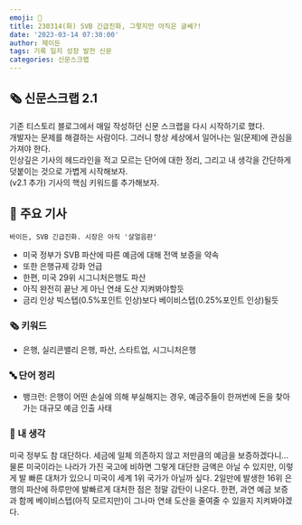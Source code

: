 ```yaml
---
emoji: 📰
title: 230314(화) SVB 긴급진화, 그렇지만 아직은 글쎄?!
date: '2023-03-14 07:30:00'
author: 제이든
tags: 기록 일지 성장 발전 신문
categories: 신문스크랩
---
```


## 🗞️ 신문스크랩 2.1

기존 티스토리 블로그에서 매일 작성하던 신문 스크랩을 다시 시작하기로 했다.<br/>
개발자는 문제를 해결하는 사람이다. 그러니 항상 세상에서 일어나는 일(문제)에 관심을 가져야 한다.<br/>
인상깊은 기사의 헤드라인을 적고 모르는 단어에 대한 정리, 그리고 내 생각을 간단하게 덧붙이는 것으로 가볍게 시작해보자.<br/>
(v2.1 추가) 기사의 핵심 키워드를 추가해보자.

## 🌻 주요 기사

`바이든, SVB 긴급진화. 시장은 아직 '살얼음판'`

- 미국 정부가 SVB 파산에 따른 예금에 대해 전액 보증을 약속
- 또한 은행규제 강화 언급
- 한편, 미국 29위 시그니처은행도 파산
- 아직 완전히 끝난 게 아닌 연쇄 도산 지켜봐야할듯
- 금리 인상 빅스텝(0.5%포인트 인상)보다 베이비스텝(0.25%포인트 인상)될듯

### 🗞 키워드

- 은행, 실리콘밸리 은행, 파산, 스타트업, 시그니처은행

### 🔤 단어 정리

- 뱅크런: 은행이 어떤 손실에 의해 부실해지는 경우, 예금주들이 한꺼번에 돈을 찾아가는 대규모 예금 인출 사태

### 🤔 내 생각

미국 정부도 참 대단하다. 세금에 일체 의존하지 않고 저만큼의 예금을 보증하겠다니... 물론 미국이라는 나라가 가진 국고에 비하면 그렇게 대단한 금액은
아닐 수 있지만, 이렇게 발 빠른 대처가 있으니 미국이 세계 1위 국가가 아닐까 싶다. 2일만에 발생한 16위 은행의 파산에 하루만에 발빠르게 대처한 점은
정말 감탄이 나온다. 한편, 과연 예금 보증과 함께 베이비스텝(아직 모르지만)이 그나마 연쇄 도산을 줄여줄 수 있을지 지켜봐야겠다. 

```toc

```
